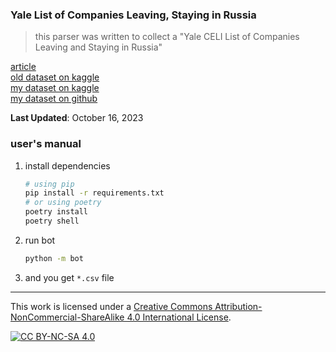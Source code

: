 ### Yale List of Companies Leaving, Staying in Russia

> this parser was written to collect a "Yale CELI List of Companies Leaving and Staying in Russia"

[article](https://som.yale.edu/story/2022/over-1000-companies-have-curtailed-operations-russia-some-remain)\
[old dataset on kaggle](https://www.kaggle.com/datasets/stereobooster/yale-som)\
[my dataset on kaggle](https://www.kaggle.com/datasets/donbarbos/yale-list-of-companies-leaving-staying-in-russia)\
[my dataset on github](https://raw.githubusercontent.com/donBarbos/Yale_CELI_List_Parser/main/Yale_CELI_List_of_Companies_Leaving_and_Staying_in_Russia.csv)

**Last Updated**: October 16, 2023

### user's manual

1.  install dependencies

    ```bash
    # using pip
    pip install -r requirements.txt
    # or using poetry
    poetry install
    poetry shell
    ```

2.  run bot

    ```bash
    python -m bot
    ```

3.  and you get `*.csv` file

---

This work is licensed under a [Creative Commons Attribution-NonCommercial-ShareAlike 4.0 International License][cc-by-nc-sa].

[![CC BY-NC-SA 4.0][cc-by-nc-sa-image]][cc-by-nc-sa]

[cc-by-nc-sa]: http://creativecommons.org/licenses/by-nc-sa/4.0/
[cc-by-nc-sa-image]: https://licensebuttons.net/l/by-nc-sa/4.0/88x31.png
